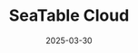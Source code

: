 ---
title: "SeaTable Cloud"
date: '2025-03-30'

url: '/de/cloud'

sections:
- name: hero1
  weight: 3
---
